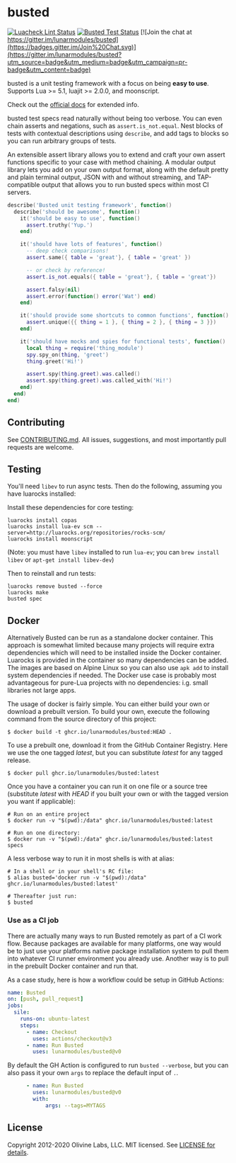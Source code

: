 busted
======

[![Luacheck Lint Status](https://img.shields.io/github/workflow/status/lunarmodules/busted/Luacheck?label=Luacheck&logo=Lua)](https://github.com/lunarmodules/busted/actions?workflow=Luacheck)
[![Busted Test Status](https://img.shields.io/github/workflow/status/lunarmodules/busted/Busted?label=Linux%20Build&logo=Github)](https://github.com/lunarmodules/busted/actions?workflow=Busted)
[![Join the chat at https://gitter.im/lunarmodules/busted](https://badges.gitter.im/Join%20Chat.svg)](https://gitter.im/lunarmodules/busted?utm_source=badge&utm_medium=badge&utm_campaign=pr-badge&utm_content=badge)



busted is a unit testing framework with a focus on being **easy to
use**. Supports Lua >= 5.1, luajit >= 2.0.0, and moonscript.

Check out the [official docs](https://lunarmodules.github.io/busted/) for
extended info.

busted test specs read naturally without being too verbose. You can even
chain asserts and negations, such as `assert.is_not.equal`. Nest blocks of
tests with contextual descriptions using `describe`, and add tags to
blocks so you can run arbitrary groups of tests.

An extensible assert library allows you to extend and craft your own
assert functions specific to your case with method chaining. A modular
output library lets you add on your own output format, along with the
default pretty and plain terminal output, JSON with and without
streaming, and TAP-compatible output that allows you to run busted specs
within most CI servers.

```lua
describe('Busted unit testing framework', function()
  describe('should be awesome', function()
    it('should be easy to use', function()
      assert.truthy('Yup.')
    end)

    it('should have lots of features', function()
      -- deep check comparisons!
      assert.same({ table = 'great'}, { table = 'great' })

      -- or check by reference!
      assert.is_not.equals({ table = 'great'}, { table = 'great'})

      assert.falsy(nil)
      assert.error(function() error('Wat') end)
    end)

    it('should provide some shortcuts to common functions', function()
      assert.unique({{ thing = 1 }, { thing = 2 }, { thing = 3 }})
    end)

    it('should have mocks and spies for functional tests', function()
      local thing = require('thing_module')
      spy.spy_on(thing, 'greet')
      thing.greet('Hi!')

      assert.spy(thing.greet).was.called()
      assert.spy(thing.greet).was.called_with('Hi!')
    end)
  end)
end)
```

Contributing
------------

See [CONTRIBUTING.md](https://github.com/lunarmodules/busted/blob/master/CONTRIBUTING.md).
All issues, suggestions, and most importantly pull requests are welcome.

Testing
-------

You'll need `libev` to run async tests. Then do the following, assuming you
have luarocks installed:

Install these dependencies for core testing:

```
luarocks install copas
luarocks install lua-ev scm --server=http://luarocks.org/repositories/rocks-scm/
luarocks install moonscript
```

(Note: you must have `libev` installed to run `lua-ev`; you can `brew install libev` or `apt-get install libev-dev`)

Then to reinstall and run tests:

```
luarocks remove busted --force
luarocks make
busted spec
```

Docker
------

Alternatively Busted can be run as a standalone docker container.
This approach is somewhat limited because many projects will require extra dependencies which will need to be installed inside the Docker container.
Luarocks is provided in the container so many dependencies can be added.
The images are based on Alpine Linux so you can also use `apk add` to install system dependencies if needed.
The Docker use case is probably most advantageous for pure-Lua projects with no dependencies: i.g. small libraries not large apps.

The usage of docker is fairly simple.
You can either build your own or download a prebuilt version.
To build your own, execute the following command from the source directory of this project:

```console
$ docker build -t ghcr.io/lunarmodules/busted:HEAD .
```

To use a prebuilt one, download it from the GitHub Container Registry.
Here we use the one tagged *latest*, but you can substitute *latest* for any tagged release.

```console
$ docker pull ghcr.io/lunarmodules/busted:latest
```

Once you have a container you can run it on one file or a source tree (substitute *latest* with *HEAD* if you built your own or with the tagged version you want if applicable):

```console
# Run on an entire project
$ docker run -v "$(pwd):/data" ghcr.io/lunarmodules/busted:latest

# Run on one directory:
$ docker run -v "$(pwd):/data" ghcr.io/lunarmodules/busted:latest specs
```

A less verbose way to run it in most shells is with at alias:

```console
# In a shell or in your shell's RC file:
$ alias busted='docker run -v "$(pwd):/data" ghcr.io/lunarmodules/busted:latest'

# Thereafter just run:
$ busted
```
### Use as a CI job

There are actually many ways to run Busted remotely as part of a CI work flow.
Because packages are available for many platforms, one way would be to just use your platforms native package installation system to pull them into whatever CI runner environment you already use.
Another way is to pull in the prebuilt Docker container and run that.

As a case study, here is how a workflow could be setup in GitHub Actions:

```yaml
name: Busted
on: [push, pull_request]
jobs:
  sile:
    runs-on: ubuntu-latest
    steps:
      - name: Checkout
        uses: actions/checkout@v3
      - name: Run Busted
        uses: lunarmodules/busted@v0
```

By default the GH Action is configured to run `busted --verbose`, but you can also pass it your own `args` to replace the default input of `.`.

```yaml
      - name: Run Busted
        uses: lunarmodules/busted@v0
        with:
            args: --tags=MYTAGS
```

License
-------

Copyright 2012-2020 Olivine Labs, LLC.
MIT licensed. See [LICENSE for details](https://github.com/lunarmodules/busted/blob/master/LICENSE).

